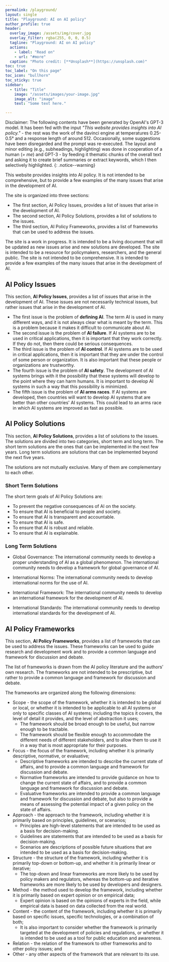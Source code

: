 ```yaml
---
permalink: /playground/
layout: single
title: "Playground: AI on AI policy"
author_profile: true
header:
  overlay_image: /assets/img/cover.jpg
  overlay_filter: rgba(255, 0, 0, 0.5)
  tagline: "Playground: AI on AI policy"
  actions:
    - label: "Read on"
    - url: "#more"
  caption: "Photo credit: [**Unsplash**](https://unsplash.com)"
toc: true
toc_label: "On this page"
toc_icon: "bullhorn"
toc_sticky: true
sidebar:
  - title: "Title"
    image: "/assets/images/your-image.jpg"
    image_alt: "image"
    text: "Some text here."

---
```


Disclaimer: The following contents have been generated by OpenAI's GPT-3 model. It has been fed with the input _"This website provides insights into AI policy."_ - the rest was the work of the davinci engine at temperatures 0.25-0.5° and a response length of around 512. Occasionally, some suggestions have been disregarded and the prompt was re-executed. The layout and minor editing (e.g., subheadings, highlighting) was done in cooperation of a human (_= me_) and GPT-3 - by feeding it thematic chunks of the overall text and asking it to create brief summaries or extract keywords, which I then selectively highlighted.
{: .notice--warning}

This website provides insights into AI policy. It is not intended to be comprehensive, but to provide a few examples of the many issues that arise in the development of AI.

The site is organized into three sections:

- The first section, AI Policy Issues, provides a list of issues that arise in the development of AI.
- The second section, AI Policy Solutions, provides a list of solutions to the issues.
- The third section, AI Policy Frameworks, provides a list of frameworks that can be used to address the issues.

The site is a work in progress. It is intended to be a living document that will be updated as new issues arise and new solutions are developed. The site is intended to be a resource for policymakers, researchers, and the general public. The site is not intended to be comprehensive. It is intended to provide a few examples of the many issues that arise in the development of AI.


## AI Policy Issues

This section, **AI Policy Issues**, provides a list of issues that arise in the development of AI. These issues are not necessarily technical issues, but rather issues that arise in the development of AI.
- The first issue is the problem of **defining AI**. The term AI is used in many different ways, and it is not always clear what is meant by the term. This is a problem because it makes it difficult to communicate about AI.
- The second issue is the problem of **AI failure**. If AI systems are to be used in critical applications, then it is important that they work correctly. If they do not, then there could be serious consequences.
- The third issue is the problem of **AI control**. If AI systems are to be used in critical applications, then it is important that they are under the control of some person or organization. It is also important that these people or organizations are trustworthy.
- The fourth issue is the problem of **AI safety**. The development of AI systems brings with it the possibility that these systems will develop to the point where they can harm humans. It is important to develop AI systems in such a way that this possibility is minimized.
- The fifth issue is the problem of **AI arms races**. If AI systems are developed, then countries will want to develop AI systems that are better than other countries' AI systems. This could lead to an arms race in which AI systems are improved as fast as possible.


## AI Policy Solutions
This section, **AI Policy Solutions**, provides a list of solutions to the issues. The solutions are divided into two categories, short term and long term. The short term solutions are the ones that can be implemented in the next few years. Long term solutions are solutions that can be implemented beyond the next five years.

The solutions are not mutually exclusive. Many of them are complementary to each other.

### Short Term Solutions

The short term goals of AI Policy Solutions are:

- To prevent the negative consequences of AI on the society.
- To ensure that AI is beneficial to people and society.
- To ensure that AI is transparent and accountable.
- To ensure that AI is safe.
- To ensure that AI is robust and reliable.
- To ensure that AI is explainable.

### Long Term Solutions

- Global Governance: The international community needs to develop a proper understanding of AI as a global phenomenon. The international community needs to develop a framework for global governance of AI.

- International Norms: The international community needs to develop international norms for the use of AI.

- International Framework: The international community needs to develop an international framework for the development of AI.

- International Standards: The international community needs to develop international standards for the development of AI.

## AI Policy Frameworks
This section, **AI Policy Frameworks**, provides a list of frameworks that can be used to address the issues. These frameworks can be used to guide research and development work and to provide a common language and framework for discussion and debate.

The list of frameworks is drawn from the AI policy literature and the authors’ own research. The frameworks are not intended to be prescriptive, but rather to provide a common language and framework for discussion and debate.

The frameworks are organized along the following dimensions:

- Scope - the scope of the framework, whether it is intended to be global or local, or whether it is intended to be applicable to all AI systems or only to specific classes of AI systems; including the topics it covers, the level of detail it provides, and the level of abstraction it uses;
  - The framework should be broad enough to be useful, but narrow enough to be tractable.
  - The framework should be flexible enough to accommodate the different needs of different stakeholders, and to allow them to use it in a way that is most appropriate for their purposes.
- Focus - the focus of the framework, including whether it is primarily descriptive, normative, or evaluative;
  - Descriptive frameworks are intended to describe the current state of affairs, and to provide a common language and framework for discussion and debate.
  - Normative frameworks are intended to provide guidance on how to change the current state of affairs, and to provide a common language and framework for discussion and debate.
  - Evaluative frameworks are intended to provide a common language and framework for discussion and debate, but also to provide a means of assessing the potential impact of a given policy on the state of affairs.
- Approach - the approach to the framework, including whether it is primarily based on principles, guidelines, or scenarios;
  - Principles are high-level statements that are intended to be used as a basis for decision-making.
  - Guidelines are statements that are intended to be used as a basis for decision-making.
  - Scenarios are descriptions of possible future situations that are intended to be used as a basis for decision-making.
- Structure - the structure of the framework, including whether it is primarily top-down or bottom-up, and whether it is primarily linear or iterative;
  - The top-down and linear frameworks are more likely to be used by policy makers and regulators, whereas the bottom-up and iterative frameworks are more likely to be used by developers and designers.
- Method - the method used to develop the framework, including whether it is primarily based on expert opinion or on empirical data;
  - Expert opinion is based on the opinions of experts in the field, while empirical data is based on data collected from the real world.
- Content - the content of the framework, including whether it is primarily based on specific issues, specific technologies, or a combination of both;
  -  It is also important to consider whether the framework is primarily targeted at the development of policies and regulations, or whether it is intended to be used as a tool for public education and awareness.
- Relation - the relation of the framework to other frameworks and to other policy issues; and
- Other - any other aspects of the framework that are relevant to its use.

